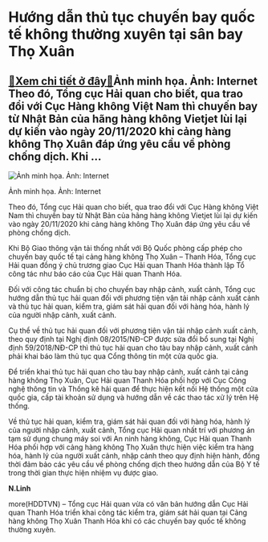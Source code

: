 Hướng dẫn thủ tục chuyến bay quốc tế không thường xuyên tại sân bay Thọ Xuân
============================================================================

[:gift:Xem chi tiết ở đây:gift:](https://hddtvn.com/huong-dan-thu-tuc-chuyen-bay-quoc-te-khong-thuong-xuyen-tai-san-bay-tho-xuan/)Ảnh minh họa. Ảnh: Internet Theo đó, Tổng cục Hải quan cho biết, qua trao đổi với Cục Hàng không Việt Nam thì chuyến bay từ Nhật Bản của hãng hàng không Vietjet lùi lại dự kiến vào ngày 20/11/2020 khi cảng hàng không Thọ Xuân đáp ứng yêu cầu về phòng chống dịch. Khi …
----------------------------------------------------------------------------------------------------------------------------------------------------------------------------------------------------------------------------------------------------------------------------





![Ảnh minh họa. Ảnh: Internet](https://hddtvn.com/wp-content/uploads/2021/01/4717_tho_xuan.jpg "Ảnh minh họa. Ảnh: Internet")


Ảnh minh họa. Ảnh: Internet



Theo đó, Tổng cục Hải quan cho biết, qua trao đổi với Cục Hàng không Việt Nam thì chuyến bay từ Nhật Bản của hãng hàng không Vietjet lùi lại dự kiến vào ngày 20/11/2020 khi cảng hàng không Thọ Xuân đáp ứng yêu cầu về phòng chống dịch.


Khi Bộ Giao thông vận tải thống nhất với Bộ Quốc phòng cấp phép cho chuyến bay quốc tế tại cảng hàng không Thọ Xuân – Thanh Hóa, Tổng cục Hải quan đồng ý chủ trương giao Cục Hải quan Thanh Hóa thành lập Tổ công tác như báo cáo của Cục Hải quan Thanh Hóa.


Đối với công tác chuẩn bị cho chuyến bay nhập cảnh, xuất cảnh, Tổng cục hướng dẫn thủ tục hải quan đối với phương tiện vận tải nhập cảnh xuất cảnh và thủ tục hải quan, kiểm tra, giám sát hải quan đối với hàng hóa, hành lý của người nhập cảnh, xuất cảnh.


Cụ thể về thủ tục hải quan đối với phương tiện vận tải nhập cảnh xuất cảnh, theo quy định tại Nghị định 08/2015/NĐ-CP được sửa đổi bổ sung tại Nghị định 59/2018/NĐ-CP thì thủ tục hải quan cho tàu bay nhập cảnh, xuất cảnh phải khai báo làm thủ tục qua Cổng thông tin một cửa quốc gia.


Để triển khai thủ tục hải quan cho tàu bay nhập cảnh, xuất cảnh tại cảng hàng không Thọ Xuân, Cục Hải quan Thanh Hóa phối hợp với Cục Công nghệ thông tin và Thống kê hải quan để thực hiện kết nối Hệ thống một cửa quốc gia, cấp tài khoản sử dụng và hướng dẫn về các thao tác xử lý trên Hệ thống.


Về thủ tục hải quan, kiểm tra, giám sát hải quan đối với hàng hóa, hành lý của người nhập cảnh, xuất cảnh, Tổng cục Hải quan nhất trí với phương án tạm sử dụng chung máy soi với An ninh hàng không, Cục Hải quan Thanh Hóa phối hợp với cảng hàng không Thọ Xuân thực hiện việc kiểm tra hàng hóa, hành lý của người xuất cảnh, nhập cảnh theo quy định hiện hành, đồng thời đảm bảo các yêu cầu về phòng chống dịch theo hướng dẫn của Bộ Y tế trong thời gian thực hiện nhiệm vụ được giao.




**N.Linh**



more(HDDTVN) – Tổng cục Hải quan vừa có văn bản hướng dẫn Cục Hải quan Thanh Hóa triển khai công tác kiểm tra, giám sát hải quan tại Cảng hàng không Thọ Xuân Thanh Hóa khi có các chuyến bay quốc tế không thường xuyên.

